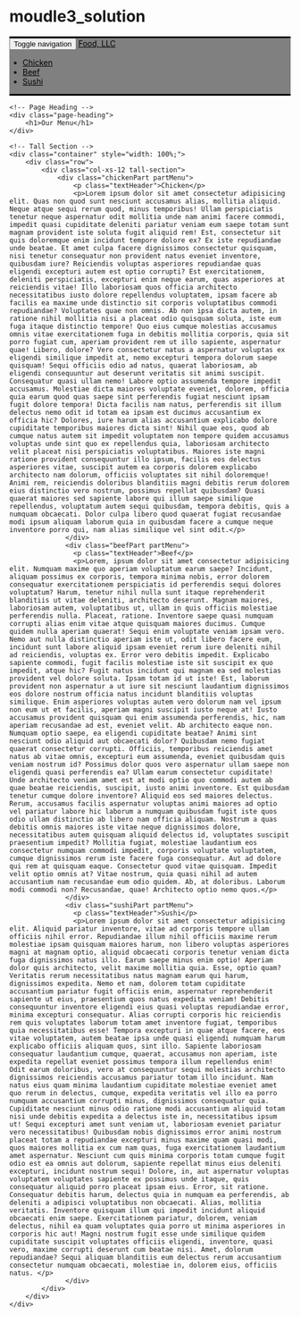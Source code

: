 # moudle3_solution
<!DOCTYPE html>
<html lang="en">
<head>
    <meta charset="UTF-8">
    <meta name="viewport" content="width=device-width, initial-scale=1.0">
    <title>Responsive Mockup</title>
    <link rel="stylesheet" href="https://maxcdn.bootstrapcdn.com/bootstrap/3.3.7/css/bootstrap.min.css">
    <script src="https://ajax.googleapis.com/ajax/libs/jquery/3.2.1/jquery.min.js"></script>
    <script src="https://maxcdn.bootstrapcdn.com/bootstrap/3.3.7/js/bootstrap.min.js"></script>
    <style>
        /* Custom styles */
        .navbar.scrolled {
            transform: translateY(-100%);
        }
        .dropdown-menu-wide {
            width: 100vw;
            background-color: #f8f9fa; /* Change to your desired color */
        }
        .page-heading {
            text-align: center;
        }
        .tall-section {
            height: 1000px;
            background-color: #f0f0f0; /* Change to your desired color */
        }
    </style>
        <link rel="stylesheet" href="/css/style.css">
    <script>
        $(window).scroll(function() {
            var scroll = $(window).scrollTop();
            if (scroll > 0) {
                $(".navbar").addClass("scrolled");
            } else {
                $(".navbar").removeClass("scrolled");
            }
        });
    </script>
</head>
<body>
    <!-- Navbar -->
    <nav class="navbar navbar-default" style="border-bottom: black 3px solid; border-top: black 3px solid; background-color: gray;">
        <div class="container">
            <div class="navbar-header" >
                <button type="button"  class="navbar-toggle collapsed" data-toggle="collapse" data-target="#navbar-collapse">
                    <span class="sr-only">Toggle navigation</span>
                    <span class="icon-bar"></span>
                    <span class="icon-bar"></span>
                    <span class="icon-bar"></span>
                </button>
                <a class="navbar-brand" id="foodNavbar" style="color: black;" href="#" >Food, LLC</a>
            </div>
            <div class="collapse navbar-collapse" id="navbar-collapse" >
                <ul class="nav navbar-nav navbar-right">
                    <li class="visible-xs"><a href="#" style="color: black;">Chicken</a></li>
                    <li class="visible-xs"><a href="#" style="color: black;">Beef</a></li>
                    <li class="visible-xs"><a href="#" style="color: black;">Sushi</a></li>
                </ul>
            </div>
        </div>
    </nav>

    <!-- Page Heading -->
    <div class="page-heading">
        <h1>Our Menu</h1>
    </div>

    <!-- Tall Section -->
    <div class="container" style="width: 100%;">
        <div class="row">
            <div class="col-xs-12 tall-section">
                <div class="chickenPart partMenu">
                    <p class="textHeader">Chicken</p>
                    <p>Lorem ipsum dolor sit amet consectetur adipisicing elit. Quas non quod sunt nesciunt accusamus alias, mollitia aliquid. Neque atque sequi rerum quod, minus temporibus! Ullam perspiciatis tenetur neque aspernatur odit mollitia unde nam animi facere commodi, impedit quasi cupiditate deleniti pariatur veniam eum saepe totam sunt magnam provident iste soluta fugit aliquid rem! Est, consectetur sit quis doloremque enim incidunt tempore dolore ex? Ex iste repudiandae unde beatae. Et amet culpa facere dignissimos consectetur quisquam, nisi tenetur consequatur non provident natus eveniet inventore, quibusdam iure? Reiciendis voluptas asperiores repudiandae quas eligendi excepturi autem est optio corrupti? Est exercitationem, deleniti perspiciatis, excepturi enim neque earum, quas asperiores at reiciendis vitae! Illo laboriosam quos officia architecto necessitatibus iusto dolore repellendus voluptatem, ipsam facere ab facilis ea maxime unde distinctio sit corporis voluptatibus commodi repudiandae? Voluptates quae non omnis. Ab non ipsa dicta autem, in ratione nihil mollitia nisi a placeat odio quisquam soluta, iste eum fuga itaque distinctio tempore! Quo eius cumque molestias accusamus omnis vitae exercitationem fuga in debitis mollitia corporis, quia sit porro fugiat cum, aperiam provident rem ut illo sapiente, aspernatur quae! Libero, dolore? Vero consectetur natus a aspernatur voluptas ex eligendi similique impedit at, nemo excepturi tempora dolorum saepe quisquam! Sequi officiis odio ad natus, quaerat laboriosam, ab eligendi consequuntur aut deserunt veritatis sit animi suscipit. Consequatur quasi ullam nemo! Labore optio assumenda tempore impedit accusamus. Molestiae dicta maiores voluptate eveniet, dolorem, officia quia earum quod quas saepe sint perferendis fugiat nesciunt ipsam fugit dolore tempora! Dicta facilis nam natus, perferendis sit illum delectus nemo odit id totam ea ipsam est ducimus accusantium ex officia hic? Dolores, iure harum alias accusantium explicabo dolore cupiditate temporibus maiores dicta sint! Nihil quae eos, quod ab cumque natus autem sit impedit voluptatem non tempore quidem accusamus voluptas unde sint quo ex repellendus quia, laboriosam architecto velit placeat nisi perspiciatis voluptatibus. Maiores iste magni ratione provident consequuntur illo ipsum, facilis eos delectus asperiores vitae, suscipit autem ea corporis dolorem explicabo architecto nam dolorum, officiis voluptates sit nihil doloremque! Animi rem, reiciendis doloribus blanditiis magni debitis rerum dolorem eius distinctio vero nostrum, possimus repellat quibusdam? Quasi quaerat maiores sed sapiente labore qui illum saepe similique repellendus, voluptatum autem sequi quibusdam, tempora debitis, quis a numquam obcaecati. Dolor culpa libero quod quaerat fugiat recusandae modi ipsum aliquam laborum quia in quibusdam facere a cumque neque inventore porro qui, nam alias similique vel sint odit.</p>
                  </div>
                  <div class="beefPart partMenu">
                    <p class="textHeader">Beef</p>
                    <p>Lorem, ipsum dolor sit amet consectetur adipisicing elit. Numquam maxime quo aperiam voluptatum earum saepe? Incidunt, aliquam possimus ex corporis, tempora minima nobis, error dolorem consequatur exercitationem perspiciatis id perferendis sequi dolores voluptatum? Harum, tenetur nihil nulla sunt itaque reprehenderit blanditiis ut vitae deleniti, architecto deserunt. Magnam maiores, laboriosam autem, voluptatibus ut, ullam in quis officiis molestiae perferendis nulla. Placeat, ratione. Inventore saepe quasi numquam corrupti alias enim vitae atque quisquam maiores ducimus. Cumque quidem nulla aperiam quaerat! Sequi enim voluptate veniam ipsam vero. Nemo aut nulla distinctio aperiam iste ut, odit libero facere eum, incidunt sunt labore aliquid ipsam eveniet rerum iure deleniti nihil ad reiciendis, voluptas ex. Error vero debitis impedit. Explicabo sapiente commodi, fugit facilis molestiae iste sit suscipit ex quo impedit, atque hic? Fugit natus incidunt qui magnam ea sed molestias provident vel dolore soluta. Ipsam totam id ut iste! Est, laborum provident non aspernatur a ut iure sit nesciunt laudantium dignissimos eos dolore nostrum officia natus incidunt blanditiis voluptas similique. Enim asperiores voluptas autem vero dolorum nam vel ipsum non eum ut et facilis, aperiam magni suscipit iusto neque at! Iusto accusamus provident quisquam qui enim assumenda perferendis, hic, nam aperiam recusandae ad est, eveniet velit. Ab architecto eaque non. Numquam optio saepe, ea eligendi cupiditate beatae? Animi sint nesciunt odio aliquid aut obcaecati dolor? Quibusdam nemo fugiat quaerat consectetur corrupti. Officiis, temporibus reiciendis amet natus ab vitae omnis, excepturi eum assumenda, eveniet quibusdam quis veniam nostrum id? Possimus dolor quos vero aspernatur ullam saepe non eligendi quasi perferendis ea? Ullam earum consectetur cupiditate! Unde architecto veniam amet est at modi optio quo commodi autem ab quae beatae reiciendis, suscipit, iusto animi inventore. Est quibusdam tenetur cumque dolore inventore? Aliquid eos sed maiores delectus. Rerum, accusamus facilis aspernatur voluptas animi maiores ad optio vel pariatur labore hic laborum a numquam quibusdam fugit iste quos odio ullam distinctio ab libero nam officia aliquam. Nostrum a quas debitis omnis maiores iste vitae neque dignissimos dolore, necessitatibus autem quisquam aliquid delectus id, voluptates suscipit praesentium impedit? Mollitia fugiat, molestiae laudantium eos consectetur numquam commodi impedit, corporis voluptate voluptatem, cumque dignissimos rerum iste facere fuga consequatur. Aut ad dolore qui rem at quisquam eaque. Consectetur quod vitae quisquam. Impedit velit optio omnis at? Vitae nostrum, quia quasi nihil ad autem accusantium nam recusandae eum odio quidem. Ab, at doloribus. Laborum modi commodi non? Recusandae, quae! Architecto optio nemo quos.</p>
                  </div>
                  <div class="sushiPart partMenu">
                    <p class="textHeader">Sushi</p>
                    <p>Lorem ipsum dolor sit amet consectetur adipisicing elit. Aliquid pariatur inventore, vitae ad corporis tempore ullam officiis nihil error. Repudiandae illum nihil officiis maxime rerum molestiae ipsam quisquam maiores harum, non libero voluptas asperiores magni at magnam optio, aliquid obcaecati corporis tenetur veniam dicta fuga dignissimos natus illo. Earum saepe minus enim optio! Aperiam dolor quis architecto, velit maxime mollitia quia. Esse, optio quam? Veritatis rerum necessitatibus natus magnam earum qui harum, dignissimos expedita. Nemo et nam, dolorem totam cupiditate accusantium pariatur fugit officiis enim, aspernatur reprehenderit sapiente ut eius, praesentium quos natus expedita veniam! Debitis consequuntur inventore eligendi eius quasi voluptas repudiandae error, minima excepturi consequatur. Alias corrupti corporis hic reiciendis rem quis voluptates laborum totam amet inventore fugiat, temporibus quia necessitatibus esse! Tempora excepturi in quae atque facere, eos vitae voluptatem, autem beatae ipsa unde quasi eligendi numquam harum explicabo officiis aliquam quos, sint illo. Sapiente laboriosam consequatur laudantium cumque, quaerat, accusamus non aperiam, iste expedita repellat eveniet possimus tempora illum repellendus enim! Odit earum doloribus, vero at consequuntur sequi molestias architecto dignissimos reiciendis accusamus pariatur totam illo incidunt. Nam natus eius quam minima laudantium cupiditate molestiae eveniet amet quo rerum in delectus, cumque, expedita veritatis vel illo ea porro numquam accusantium corrupti minus, dignissimos consequatur quia. Cupiditate nesciunt minus odio ratione modi accusantium aliquid totam nisi unde debitis expedita a delectus iste in, necessitatibus ipsum ut! Sequi excepturi amet sunt veniam ut, laboriosam eveniet pariatur vero necessitatibus! Quibusdam nobis dignissimos error animi nostrum placeat totam a repudiandae excepturi minus maxime quam quasi modi, quos maiores mollitia ex cum nam quas, fuga exercitationem laudantium amet aspernatur. Nesciunt cum quis minima corporis totam cumque fugit odio est ea omnis aut dolorum, sapiente repellat minus eius deleniti excepturi, incidunt nostrum sequi! Dolore, in, aut aspernatur voluptas voluptatem voluptates sapiente ex possimus unde itaque, quis consequatur aliquid porro placeat ipsam eius. Error, sit ratione. Consequatur debitis harum, delectus quia in numquam ea perferendis, ab deleniti a adipisci voluptatibus non obcaecati. Alias, mollitia veritatis. Inventore quisquam illum qui impedit incidunt aliquid obcaecati enim saepe. Exercitationem pariatur, dolorem, veniam delectus, nihil ea quam voluptates quia porro ut minima asperiores in corporis hic aut! Magni nostrum fugit esse unde similique quidem cupiditate suscipit voluptates officiis eligendi, inventore, quasi vero, maxime corrupti deserunt cum beatae nisi. Amet, dolorum repudiandae? Sequi aliquam blanditiis eum delectus rerum accusantium consectetur numquam obcaecati, molestiae in, dolorem eius, officiis natus. </p>
                  </div>
            </div>
        </div>
    </div>
</body>
</html>
